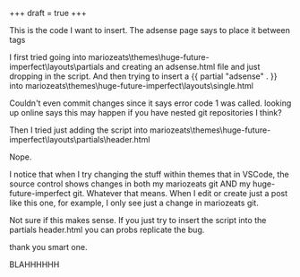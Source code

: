 +++
draft = true
+++

This is the code I want to insert.
The adsense page says to place it between <head> </head> tags

<script data-ad-client="ca-pub-2177559163030064" async src="https://pagead2.googlesyndication.com/pagead/js/adsbygoogle.js"></script>

I first tried going into mariozeats\themes\huge-future-imperfect\layouts\partials and creating an adsense.html file and just dropping in the script. And then trying to insert a  {{ partial "adsense" . }} into mariozeats\themes\huge-future-imperfect\layouts\single.html

Couldn't even commit changes since it says error code 1 was called. looking up online says this may happen if you have nested git repositories I think?

Then I tried just adding the script into mariozeats\themes\huge-future-imperfect\layouts\partials\header.html

Nope.

I notice that when I try changing the stuff within themes that in VSCode, the source control shows changes in both my mariozeats git AND my huge-future-imperfect git. Whatever that means. 
When I edit or create just a post like this one, for example, I only see just a change in mariozeats git.

Not sure if this makes sense. If you just try to insert the script into the partials header.html you can probs replicate the bug.

thank you smart one.

BLAHHHHHH
